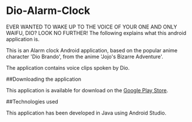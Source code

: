 # Dio-Alarm-Clock

EVER WANTED TO WAKE UP TO THE VOICE OF YOUR ONE AND ONLY WAIFU, DIO? LOOK NO FURTHER! The following explains what this android application is.

This is an Alarm clock Android application, based on the popular anime character 'Dio Brando', from the anime 'Jojo's Bizarre Adventure'.

The application contains voice clips spoken by Dio.

##Downloading the application

This application is available for download on the [Google Play Store](https://play.google.com/store/apps/details?id=com.alarm.dio.kyoudai.dioalarmclock). 

##Technologies used

This application has been developed in Java using Android Studio.




